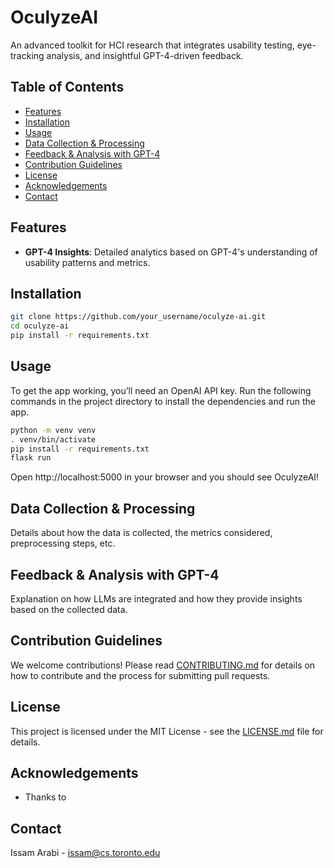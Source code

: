 # OculyzeAI
An advanced toolkit for HCI research that integrates usability testing, eye-tracking analysis, and insightful GPT-4-driven feedback.

## Table of Contents
- [Features](#features)
- [Installation](#installation)
- [Usage](#usage)
- [Data Collection & Processing](#data-collection--processing)
- [Feedback & Analysis with GPT-4](#feedback--analysis-with-gpt-4)
- [Contribution Guidelines](#contribution-guidelines)
- [License](#license)
- [Acknowledgements](#acknowledgements)
- [Contact](#contact)

## Features
- **GPT-4 Insights**: Detailed analytics based on GPT-4's understanding of usability patterns and metrics.

## Installation
```bash
git clone https://github.com/your_username/oculyze-ai.git
cd oculyze-ai
pip install -r requirements.txt
```

## Usage
To get the app working, you’ll need an OpenAI API key. Run the following commands in the project directory to install the dependencies and run the app.
```bash
python -m venv venv
. venv/bin/activate
pip install -r requirements.txt
flask run
```
Open http://localhost:5000 in your browser and you should see OculyzeAI!

## Data Collection & Processing
Details about how the data is collected, the metrics considered, preprocessing steps, etc.

## Feedback & Analysis with GPT-4
Explanation on how LLMs are integrated and how they provide insights based on the collected data.

## Contribution Guidelines
We welcome contributions! Please read [CONTRIBUTING.md](CONTRIBUTING.md) for details on how to contribute and the process for submitting pull requests.

## License
This project is licensed under the MIT License - see the [LICENSE.md](LICENSE.md) file for details.

## Acknowledgements
- Thanks to

## Contact
Issam Arabi - issam@cs.toronto.edu
